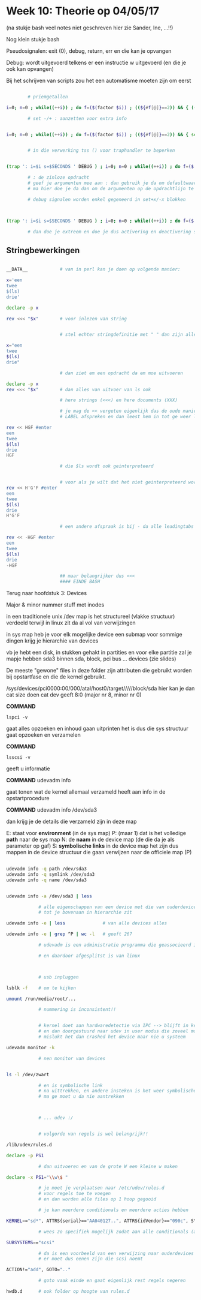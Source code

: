 # Week 10: Theorie op 04/05/17

(na stukje bash veel notes niet geschreven hier zie Sander, Ine, ...!!)

Nog klein stukje bash


Pseudosignalen: exit (0), debug, return, err en die kan je opvangen

Debug: wordt uitgevoerd telkens er een instructie w uitgevoerd (en die je ook kan opvangen)


Bij het schrijven van scripts zou het een automatisme moeten zijn om eerst



```sh

        # priemgetallen

i=0; n=0 ; while((++i)) ; do f=($(factor $i)) ; ((${#f[@]}==2)) && { ((n++)) ; p=$i ; echo $n:$p ;} ; done

        # set -/+ : aanzetten voor extra info


i=0; n=0 ; while((++i)) ; do f=($(factor $i)) ; ((${#f[@]}==2)) && { set -x ; ((n++)) ; p=$i ; set +x } ; done


        # in die verwerking tss () voor traphandler te beperken


(trap ': i=$i s=$SECONDS ' DEBUG ) ; i=0; n=0 ; while((++i)) ; do f=($(factor $i)) ; ((${#f[@]}==2)) && { set -x ; ((n++)) ; p=$i ; set +x } ; done

        # : de zinloze opdracht
        # geef je argumenten mee aan : dan gebruik je da om defaultwaarden te geven
        # ma hier doe je da dan om de argumenten op de opdrachtlijn te zien

        # debug signalen worden enkel gegeneerd in set+x/-x blokken



(trap ': i=$i s=$SECONDS ' DEBUG ) ; i=0; n=0 ; while((++i)) ; do f=($(factor $i)) ; ((${#f[@]}==2)) && { ((n++)) ; p=$i ; set -x ; set +x } ; done

        # dan doe je extreem en doe je dus activering en deactivering sebiet


```


## Stringbewerkingen


```sh

__DATA__            # van in perl kan je doen op volgende manier:

x='een
twee
$(ls)
drie'

declare -p x

rev <<< "$x"        # voor inlezen van string


                    # stel echter stringdefinitie met " " dan zijn alle substituties mogelijk

x="een
twee
$(ls)
drie"

                    # dan ziet em een opdracht da em moe uitvoeren

declare -p x 
rev <<< "$x"        # dan alles van uitvoer van ls ook

                    # here strings (<<<) en here documents (XXX)

                    # je mag de << vergeten eigenlijk das de oude manier
                    # LABEL afspreken en dan leest hem in tot ge weer label doet 

rev << HGF #enter
een
twee
$(ls)
drie
HGF

                    # die $ls wordt ook geinterpreteerd  


                    # voor als je wilt dat het niet geinterpreteerd worden 1 char ' '
rev << H'G'F #enter
een
twee
$(ls)
drie
H'G'F

                    # een andere afspraak is bij - da alle leadingtabs verwijderd 

rev << -HGF #enter
een
twee
$(ls)
drie
-HGF

                    ## maar belangrijker dus <<< 
                    #### EINDE BASH


```



Terug naar hoofdstuk 3: Devices

Major & minor nummer stuff met inodes

in een traditionele unix /dev map is het structureel (vlakke structuur) verdeeld terwijl in linux zit da al vol van verwijzingen 


in sys map heb je voor elk mogelijke device een submap 
voor sommige dingen krijg je hierarchie van devices 

vb je hebt een disk, in stukken gehakt in partities en voor elke partitie zal je mapje hebben sda3 binnen sda, block, pci bus ... devices (zie slides)


De meeste "gewone" files in deze folder zijn attributen die gebruikt worden bij opstartfase en die de kernel gebruikt.

/sys/devices/pci0000:00/000/atal/host0/target/////block/sda
hier kan je dan cat size doen
cat dev geeft 8:0 (major nr 8, minor nr 0)

**COMMAND**

``lspci -v``

gaat alles opzoeken en inhoud gaan uitprinten
het is dus die sys structuur gaat opzoeken en verzamelen

**COMMAND**

``lsscsi -v``

geeft u informatie 


**COMMAND**
udevadm info

gaat tonen wat de kernel allemaal verzameld heeft aan info in de opstartprocedure

**COMMAND**
udevadm info /dev/sda3

dan krijg je de details die verzameld zijn in deze map

E: staat voor **environment** (in de sys map)
P: (maar 1) dat is het volledige **path** naar de sys map
N: de **naam** in de device map (de die da je als parameter op gaf)
S: **symbolische links** in de device map
het zijn dus mappen in de device structuur die gaan verwijzen naar de officiele map (P)


```sh
 
udevadm info -q path /dev/sda3
udevadm info -q symlink /dev/sda3
udevadm info -q name /dev/sda3


udevadm info -a /dev/sda3 | less 

            # alle eigenschappen van een device met die van ouderdevice, diskcontrollere, ... 
            # tot je bovenaan in hierarchie zit

udevadm info -e | less              # van alle devices alles

udevadm info -e | grep ^P | wc -l   # geeft 267

            # udevadm is een administratie programma die geassocieerd is aan een relatief recent techniek 

            # en daardoor afgesplitst is van linux



            # usb inpluggen

lsblk -f    # om te kijken

umount /run/media/root/...

            # nummering is inconsistent!!


            # kernel doet aan hardwaredetectie via IPC --> blijft in kernelmodus 
            # en dan doorgestuurd naar udev in user modus die zoveel mogelijk doet 
            # mislukt het dan crashed het device maar nie u systeem

udevadm monitor -k 

            # nen monitor van devices


ls -l /dev/zwart

            # en is symbolische link
            # na uittrekken, en andere insteken is het weer symbolische link naar dezelfde maar andere usb
            # ma ge moet u da nie aantrekken



            # ... udev :/


            # volgorde van regels is wel belangrijk!!

/lib/udev/rules.d

declare -p PS1

            # dan uitvoeren en van de grote W een kleine w maken

declare -x PS1="\\w\$ "

            # je moet je verplaatsen naar /etc/udev/rules.d
            # voor regels toe te voegen 
            # en dan worden alle files op 1 hoop gegooid

            # je kan meerdere conditionals en meerdere acties hebben

KERNEL=="sd*", ATTRS{serial}=="AA040127..", ATTRS{idVendor}=="090c", SYMLINK+="wit%n"

            # wees zo specifiek mogelijk zodat aan alle conditionals (attrs) voldaan is voor die simlink gemaakt wordt

SUBSYSTEMS=="scsi" 

            # da is een voorbeeld van een verwijzing naar ouderdevices
            # er moet dus eenen zijn die scsi noemt

ACTION!="add", GOTO=".." 

            # goto vaak einde en gaat eigenlijk rest regels negeren

hwdb.d      # ook folder op hoogte van rules.d

```


